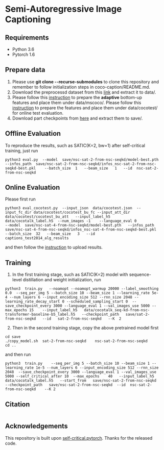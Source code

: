 # Semi-Autoregressive Image Captioning

## Requirements
- Python 3.6
- Pytorch 1.6

## Prepare data
1. Please use **git clone --recurse-submodules** to clone this repository and remember to follow initialization steps in coco-caption/README.md.
2. Download the preprocessd dataset from this [link](https://drive.google.com/file/d/1nF4lSK51oki46EfAvSJCudRv8un9HSwX/view?usp=sharing) and extract it to data/.
3. Please follow this [instruction](https://github.com/ruotianluo/self-critical.pytorch/blob/master/data/README.md#convert-from-peteanderson80s-original-file) to prepare the **adaptive** bottom-up features and place them under data/mscoco/. Please follow this [instruction](https://github.com/ruotianluo/self-critical.pytorch#evaluate-on-coco-test-set) to prepare the features and place them under data/cocotest/ for online test evaluation.
4. Download part checkpoints from [here](https://drive.google.com/file/d/1RLXRMpIgMQM4OGONUItW9K430atJ53OO/view?usp=sharing) and extract them to save/.

## Offline Evaluation
To reproduce the results, such as SATIC(K=2, bw=1) after self-critical training, just run

```
python3 eval.py  --model  save/nsc-sat-2-from-nsc-seqkd/model-best.pth   --infos_path  save/nsc-sat-2-from-nsc-seqkd/infos_nsc-sat-2-from-nsc-seqkd-best.pkl    --batch_size  1   --beam_size   1   --id  nsc-sat-2-from-nsc-seqkd   
```

## Online Evaluation
Please first run
```
python3 eval_cocotest.py  --input_json  data/cocotest.json  --input_fc_dir data/cocotest/cocotest_bu_fc --input_att_dir  data/cocotest/cocotest_bu_att   --input_label_h5    data/cocotalk_label.h5  --num_images -1    --language_eval 0
--model  save/nsc-sat-4-from-nsc-seqkd/model-best.pth   --infos_path  save/nsc-sat-4-from-nsc-seqkd/infos_nsc-sat-4-from-nsc-seqkd-best.pkl    --batch_size  32   --beam_size   3   --id   captions_test2014_alg_results  
```
and then follow the [instruction](https://cocodataset.org/#captions-eval) to upload results.
## Training
1.  In the first training stage, such as SATIC(K=2) model with sequence-level distillation and weight initialization,  run 
```
python3  train.py   --noamopt --noamopt_warmup 20000 --label_smoothing 0.0  --seq_per_img 5 --batch_size 10 --beam_size 1 --learning_rate 5e-4 --num_layers 6 --input_encoding_size 512 --rnn_size 2048 --learning_rate_decay_start 0 --scheduled_sampling_start 0  --save_checkpoint_every 3000 --language_eval 1 --val_images_use 5000 --max_epochs 15    --input_label_h5   data/cocotalk_seq-kd-from-nsc-transformer-baseline-b5_label.h5   --checkpoint_path   save/sat-2-from-nsc-seqkd   --id   sat-2-from-nsc-seqkd   --K  2
```

2. Then in the second training stage, copy the above pretrained model first

```
cd save
./copy_model.sh  sat-2-from-nsc-seqkd    nsc-sat-2-from-nsc-seqkd
cd ..
``` 
and then run
```
python3  train.py    --seq_per_img 5 --batch_size 10 --beam_size 1 --learning_rate 1e-5 --num_layers 6 --input_encoding_size 512 --rnn_size 2048  --save_checkpoint_every 3000 --language_eval 1 --val_images_use 5000 --self_critical_after 10  --max_epochs    40   --input_label_h5    data/cocotalk_label.h5   --start_from   save/nsc-sat-2-from-nsc-seqkd   --checkpoint_path   save/nsc-sat-2-from-nsc-seqkd  --id  nsc-sat-2-from-nsc-seqkd    --K 2
```

## Citation

```
```

## Acknowledgements
This repository is built upon [self-critical.pytorch](https://github.com/ruotianluo/self-critical.pytorch). Thanks for the released  code.
